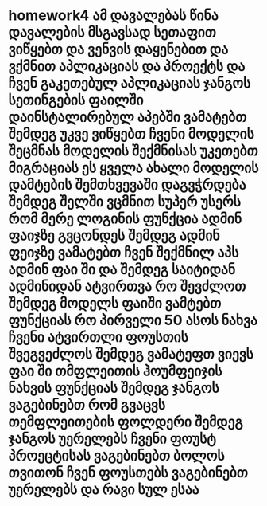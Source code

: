 # homework4 ამ დავალებას წინა დავალების მსგავსად სეთაფით ვიწყებთ და ვენვის დაყენებით და ვქმნით აპლიკაციას და პროექტს და ჩვენ გაკეთებულ აპლიკაციას ჯანგოს სეთინგების ფაილში დაინსტალირებულ აპებში ვამატებთ შემდეგ უკვე ვიწყებთ ჩვენი მოდელის შეცმნას მოდელის შექმნისას უკეთებთ მიგრაციას ეს ყველა ახალი მოდელის დამტების შემთხვევაში დაგვჭრდება შემდეგ შელში ვცმნით სუპერ უსერს რომ მერე ლოგინის ფუნქცია ადმინ ფაიჯზე გვცონდეს შემდეგ ადმინ ფეიჯზე ვამატებთ ჩვენ შექმნილ აპს ადმინ ფაი ში და შემდეგ საიტიდან ადმინიდან ატვირთვა რო შევძლოთ შემდეგ მოდელს ფაიში ვამტებთ ფუნქციას რო პირველი 50 ასოს ნახვა ჩვენი ატვირთლი ფოუსთის შვეგვეძლოს შემდეგ ვამატეფთ ვიევს ფაი ში  თმფლეითის ჰოუმფეიჯის ნახვის ფუნქციას შემდეგ ჯანგოს ვაგებინებთ რომ გვაცვს თემფლეითების ფოლდერი შემდეგ ჯანგოს უერელებს ჩვენი ფოუსტ პროეცტისას ვაგებინებთ ბოლოს თვითონ ჩვენ ფოუსთებს ვაგებინებთ უერელებს და რავი სულ ესაა
